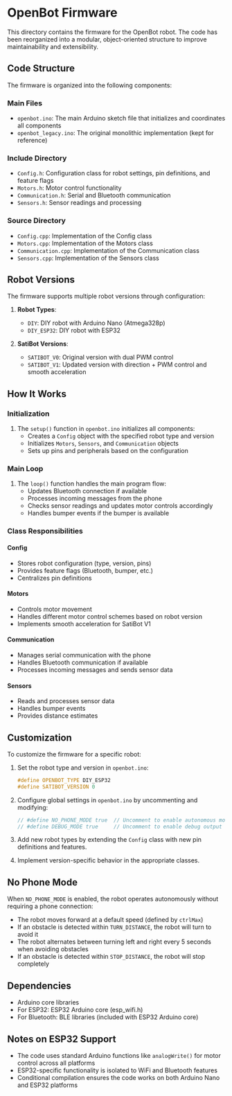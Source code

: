 # OpenBot Firmware

This directory contains the firmware for the OpenBot robot. The code has been reorganized into a modular, object-oriented structure to improve maintainability and extensibility.

## Code Structure

The firmware is organized into the following components:

### Main Files
- `openbot.ino`: The main Arduino sketch file that initializes and coordinates all components
- `openbot_legacy.ino`: The original monolithic implementation (kept for reference)

### Include Directory
- `Config.h`: Configuration class for robot settings, pin definitions, and feature flags
- `Motors.h`: Motor control functionality
- `Communication.h`: Serial and Bluetooth communication
- `Sensors.h`: Sensor readings and processing

### Source Directory
- `Config.cpp`: Implementation of the Config class
- `Motors.cpp`: Implementation of the Motors class
- `Communication.cpp`: Implementation of the Communication class
- `Sensors.cpp`: Implementation of the Sensors class

## Robot Versions

The firmware supports multiple robot versions through configuration:

1. **Robot Types**:
   - `DIY`: DIY robot with Arduino Nano (Atmega328p)
   - `DIY_ESP32`: DIY robot with ESP32

2. **SatiBot Versions**:
   - `SATIBOT_V0`: Original version with dual PWM control
   - `SATIBOT_V1`: Updated version with direction + PWM control and smooth acceleration

## How It Works

### Initialization
1. The `setup()` function in `openbot.ino` initializes all components:
   - Creates a `Config` object with the specified robot type and version
   - Initializes `Motors`, `Sensors`, and `Communication` objects
   - Sets up pins and peripherals based on the configuration

### Main Loop
1. The `loop()` function handles the main program flow:
   - Updates Bluetooth connection if available
   - Processes incoming messages from the phone
   - Checks sensor readings and updates motor controls accordingly
   - Handles bumper events if the bumper is available

### Class Responsibilities

#### Config
- Stores robot configuration (type, version, pins)
- Provides feature flags (Bluetooth, bumper, etc.)
- Centralizes pin definitions

#### Motors
- Controls motor movement
- Handles different motor control schemes based on robot version
- Implements smooth acceleration for SatiBot V1

#### Communication
- Manages serial communication with the phone
- Handles Bluetooth communication if available
- Processes incoming messages and sends sensor data

#### Sensors
- Reads and processes sensor data
- Handles bumper events
- Provides distance estimates

## Customization

To customize the firmware for a specific robot:

1. Set the robot type and version in `openbot.ino`:
   ```cpp
   #define OPENBOT_TYPE DIY_ESP32
   #define SATIBOT_VERSION 0
   ```

2. Configure global settings in `openbot.ino` by uncommenting and modifying:
   ```cpp
   // #define NO_PHONE_MODE true  // Uncomment to enable autonomous mode
   // #define DEBUG_MODE true     // Uncomment to enable debug output
   ```

3. Add new robot types by extending the `Config` class with new pin definitions and features.

4. Implement version-specific behavior in the appropriate classes.

## No Phone Mode

When `NO_PHONE_MODE` is enabled, the robot operates autonomously without requiring a phone connection:

- The robot moves forward at a default speed (defined by `ctrlMax`)
- If an obstacle is detected within `TURN_DISTANCE`, the robot will turn to avoid it
- The robot alternates between turning left and right every 5 seconds when avoiding obstacles
- If an obstacle is detected within `STOP_DISTANCE`, the robot will stop completely

## Dependencies

- Arduino core libraries
- For ESP32: ESP32 Arduino core (esp_wifi.h)
- For Bluetooth: BLE libraries (included with ESP32 Arduino core)

## Notes on ESP32 Support

- The code uses standard Arduino functions like `analogWrite()` for motor control across all platforms
- ESP32-specific functionality is isolated to WiFi and Bluetooth features
- Conditional compilation ensures the code works on both Arduino Nano and ESP32 platforms
